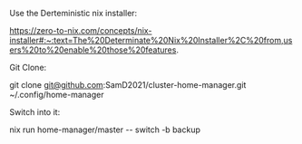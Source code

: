 Use the Derteministic nix installer:

https://zero-to-nix.com/concepts/nix-installer#:~:text=The%20Determinate%20Nix%20Installer%2C%20from,users%20to%20enable%20those%20features.

Git Clone:

git clone git@github.com:SamD2021/cluster-home-manager.git ~/.config/home-manager

Switch into it:

nix run home-manager/master -- switch -b backup
